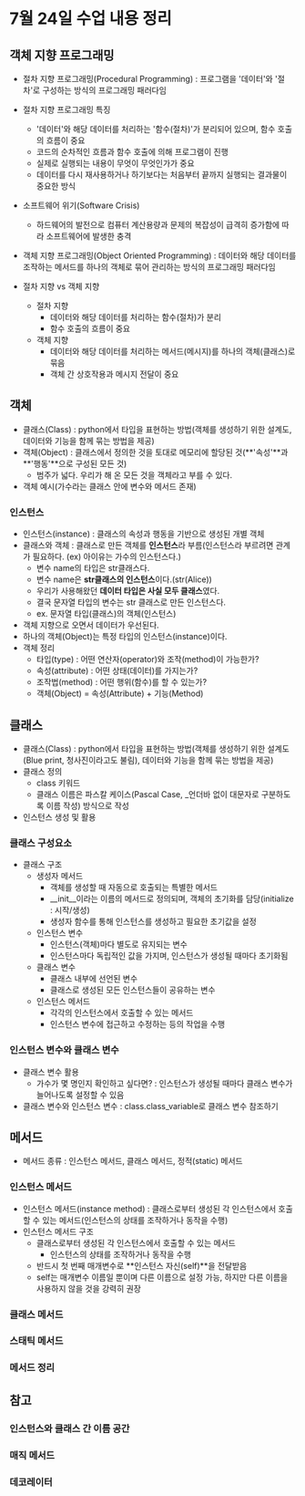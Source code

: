 # 7월 24일 수업 내용 정리
## 객체 지향 프로그래밍
- 절차 지향 프로그래밍(Procedural Programming) : 프로그램을 '데이터'와 '절차'로 구성하는 방식의 프로그래밍 패러다임
- 절차 지향 프로그래밍 특징
    - '데이터'와 해당 데이터를 처리하는 '함수(절차)'가 분리되어 있으며, 함수 호출의 흐름이 중요
    - 코드의 순차적인 흐름과 함수 호출에 의해 프로그램이 진행
    - 실제로 실행되는 내용이 무엇이 무엇인가가 중요
    - 데이터를 다시 재사용하거나 하기보다는 처음부터 끝까지 실행되는 결과물이 중요한 방식
- 소프트웨어 위기(Software Crisis)
    - 하드웨어의 발전으로 컴퓨터 계산용량과 문제의 복잡성이 급격히 증가함에 따라 소프트웨어에 발생한 충격

- 객체 지향 프로그래밍(Object Oriented Programming) : 데이터와 해당 데이터를 조작하는 메서드를 하나의 객체로 묶어 관리하는 방식의 프로그래밍 패러다임
- 절차 지향 vs 객체 지향
    - 절차 지향
        - 데이터와 해당 데이터를 처리하는 함수(절차)가 분리
        - 함수 호출의 흐름이 중요
    - 객체 지향
        - 데이터와 해당 데이터를 처리하는 메서드(메시지)를 하나의 객체(클래스)로 묶음
        - 객체 간 상호작용과 메시지 전달이 중요

## 객체
- 클래스(Class) : python에서 타입을 표현하는 방법(객체를 생성하기 위한 설계도, 데이터와 기능을 함께 묶는 방법을 제공)
- 객체(Object) : 클래스에서 정의한 것을 토대로 메모리에 할당된 것(**'속성'**과 **'행동'**으로 구성된 모든 것)
    - 범주가 넓다. 우리가 해 온 모든 것을 객체라고 부를 수 있다.
- 객체 예시(가수라는 클래스 안에 변수와 메서드 존재)

### 인스턴스
- 인스턴스(instance) : 클래스의 속성과 행동을 기반으로 생성된 개별 객체
- 클래스와 객체 : 클래스로 만든 객체를 **인스턴스**라 부름(인스턴스라 부르려면 관계가 필요하다. (ex) 아이유는 가수의 인스턴스다.)
    - 변수 name의 타입은 str클래스다.
    - 변수 name은 **str클래스의 인스턴스**이다.(str(Alice))
    - 우리가 사용해왔던 **데이터 타입은 사실 모두 클래스**였다.
    - 결국 문자열 타입의 변수는 str 클래스로 만든 인스턴스다.
    - ex. 문자열 타입(클래스)의 객체(인스턴스)
- 객체 지향으로 오면서 데이터가 우선된다.
- 하나의 객체(Object)는 특정 타입의 인스턴스(instance)이다.
- 객체 정리
    - 타입(type) : 어떤 연산자(operator)와 조작(method)이 가능한가?
    - 속성(attribute) : 어떤 상태(데이터)를 가지는가?
    - 조작법(method) : 어떤 행위(함수)를 할 수 있는가?
    - 객체(Object) = 속성(Attribute) + 기능(Method)


## 클래스
- 클래스(Class) : python에서 타입을 표현하는 방법(객체를 생성하기 위한 설계도(Blue print, 청사진이라고도 불림), 데이터와 기능을 함께 묶는 방법을 제공)
- 클래스 정의
    - class 키워드
    - 클래스 이름은 파스칼 케이스(Pascal Case, _언더바 없이 대문자로 구분하도록 이름 작성) 방식으로 작성
- 인스턴스 생성 및 활용

### 클래스 구성요소
- 클래스 구조
    - 생성자 메서드
        - 객체를 생성할 때 자동으로 호출되는 특별한 메서드
        - __init__이라는 이름의 메서드로 정의되며, 객체의 초기화를 담당(initialize : 시작/생성)
        - 생성자 함수를 통해 인스턴스를 생성하고 필요한 초기값을 설정
    - 인스턴스 변수
        - 인스턴스(객체)마다 별도로 유지되는 변수
        - 인스턴스마다 독립적인 값을 가지며, 인스턴스가 생성될 때마다 초기화됨
    - 클래스 변수
        - 클래스 내부에 선언된 변수
        - 클래스로 생성된 모든 인스턴스들이 공유하는 변수
    - 인스턴스 메서드
        - 각각의 인스턴스에서 호출할 수 있는 메서드
        - 인스턴스 변수에 접근하고 수정하는 등의 작업을 수행

### 인스턴스 변수와 클래스 변수
- 클래스 변수 활용
    - 가수가 몇 명인지 확인하고 싶다면? : 인스턴스가 생성될 때마다 클래스 변수가 늘어나도록 설정할 수 있음
- 클래스 변수와 인스턴스 변수 : class.class_variable로 클래스 변수 참조하기

## 메서드
- 메서드 종류 : 인스턴스 메서드, 클래스 메서드, 정적(static) 메서드
### 인스턴스 메서드
- 인스턴스 메서드(instance method) : 클래스로부터 생성된 각 인스턴스에서 호출할 수 있는 메서드(인스턴스의 상태를 조작하거나 동작을 수행)
- 인스턴스 메서드 구조
    - 클래스로부터 생성된 각 인스턴스에서 호출할 수 있는 메서드
        -   인스턴스의 상태를 조작하거나 동작을 수행
    - 반드시 첫 번째 매개변수로 **인스턴스 자신(self)**을 전달받음
    - self는 매개변수 이름일 뿐이며 다른 이름으로 설정 가능, 하지만 다른 이름을 사용하지 않을 것을 강력히 권장

### 클래스 메서드

### 스태틱 메서드

### 메서드 정리


## 참고
### 인스턴스와 클래스 간 이름 공간

### 매직 메서드

### 데코레이터